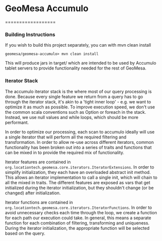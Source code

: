 # GeoMesa Accumulo
==================


### Building Instructions

If you wish to build this project separately, you can with mvn clean install

    geomesa/geomesa-accumulo> mvn clean install

This will produce jars in target/ which are intended to be used by Accumulo tablet servers to provide
functionality needed for the rest of GeoMesa.

### Iterator Stack

The accumulo iterator stack is the where most of our query processing is done. Because every single feature
we return from a query has to go through the iterator stack, it's akin to a 'tight inner loop' - e.g. we want
to optimize it as much as possible. To improve execution speed, we don't use the common scala conventions
such as Option or foreach in the stack. Instead, we use null values and while loops, which should be more
performant.

In order to optimize our processing, each scan to accumulo ideally will use a single iterator that will
perform all the required filtering and transformation. In order to allow re-use across different iterators,
common functionality has been broken out into a series of traits and functions that can be mixed in to
provide the required mix of functionality.

Iterator features are contained in `org.locationtech.geomesa.core.iterators.IteratorExtensions`. In order
to simplify initialization, they each have an overloaded abstract init method. This allows an iterator
implementation to call a single init, which will chain to all the mixed in traits. The different features are
exposed as vars that get initialized during the iterator initialization, but they shouldn't change (or be
changed) after initialization.

Iterator functions are contained in `org.locationtech.geomesa.core.iterators.IteratorFunctions`. In order
to avoid unnecessary checks each time through the loop, we create a function for each path our execution
could take. In general, this means a separate function for each combination of filtering, transforming and
uniqueness. During the iterator initialization, the appropriate function will be selected based on the query.
